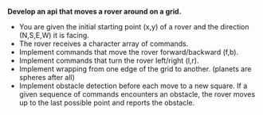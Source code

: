 **Develop an api that moves a rover around on a grid.**
* You are given the initial starting point (x,y) of a rover and the direction (N,S,E,W) it is facing.
*	The rover receives a character array of commands.
*	Implement commands that move the rover forward/backward (f,b).
*	Implement commands that turn the rover left/right (l,r).
*	Implement wrapping from one edge of the grid to another. (planets are spheres after all)
*	Implement obstacle detection before each move to a new square. If a given sequence of commands encounters an obstacle, the rover moves up to the last possible point and reports the obstacle.
